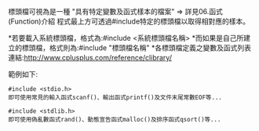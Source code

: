 標頭檔可視為是一種 "具有特定變數及函式樣本的檔案" => 詳見06.函式(Function)介紹
程式最上方可透過#include特定的標頭檔以取得相對應的樣本。

\*若要載入系統標頭檔，格式為:#include <系統標頭檔名稱>
\*而如果是自己所建立的標頭檔，格式則為:#include "標頭檔名稱"
\*各標頭檔定義之變數及函式列表連結:http://www.cplusplus.com/reference/clibrary/


範例如下:

    #include <stdio.h>
	即可使用常見的輸入函式scanf()、輸出函式printf()及文件末尾常數EOF等...

    #include <stdlib.h>
	即可使用偽亂數函式rand()、動態宣告函式malloc()及排序函式qsort()等...
